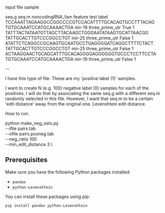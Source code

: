 input file sample

seq.g	seq.m	noncodingRNA_fam	feature	test	label
TCCAAATTAGAAGGCCGGCCCCGTCCACATTTTGCACAGTGCCTTTACAG	TGTGCAAATCCATGCAAAACTGA	mir-19	three_prime_utr	True	1
TATTTACTATAATGTTAGCTTACAAGCTGGGAATATAAGTGCATTAACGG	TATTGCACTTGTCCCGGCCTGT	mir-25	three_prime_utr	False	1
ATATTCTCAGGCCGCAAGTGCAATGCCTGAGGGGATCAGGCTTTTCTACT	TATTGCACTTGTCCCGGCCTGT	mir-25	three_prime_utr	False	1
ACTAAGGAACTGCAGCATTTGCACAGGGGAGGGGGGTGCCCTCCTTCCTA	TGTGCAAATCCATGCAAAACTGA	mir-19	three_prime_utr	False	1

--

I have this type of file.
These are my 'positive label (1)' samples.

I want to create N (e.g. 100) negative label (0) samples for each of the positives. 
I will do that by associating the same seq.g with a different seq.m randomly selected in this file. 
However, I want that seq.m to be a certain 'edit distance' away from the original one. Levenshtein edit distance.

How to run:

python make_neg_sets.py \
    --ifile pairs.tab \
    --ofile pairs.posneg.tab \
    --neg_ratio 100 \
    --min_edit_distance 3 \

## Prerequisites

Make sure you have the following Python packages installed:

- `pandas`
- `python-Levenshtein`

You can install these packages using pip:

```sh
pip install pandas python-Levenshtein